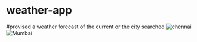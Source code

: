 # weather-app
#provised a weather forecast of the current or the city searched
![chennai](https://github.com/pavis12/weather-app/assets/134910711/d064bc49-61dd-4328-92cf-f8e0d2e827e0)    ![Mumbai](https://github.com/pavis12/weather-app/assets/134910711/9029a634-6729-4641-81a9-d88190989b4d)

